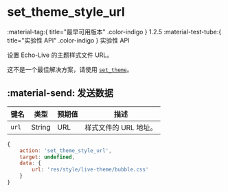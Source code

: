 # set_theme_style_url
:material-tag:{ title="最早可用版本" .color-indigo } <span class="text-version">1.2.5</span> :material-test-tube:{ title="实验性 API" .color-indigo } <span class="text-version">实验性 API</span>

设置 Echo-Live 的主题样式文件 URL。

这不是一个最佳解决方案，请使用 [`set_theme`](set_theme.md)。

## :material-send: 发送数据
| 键名 | 类型 | 预期值 | 描述 |
| - | - | - | - |
| `url` | String | URL | 样式文件的 URL 地址。 |

``` javascript title="示例"
{
    action: 'set_theme_style_url',
    target: undefined,
    data: {
        url: 'res/style/live-theme/bubble.css'
    }
}
```